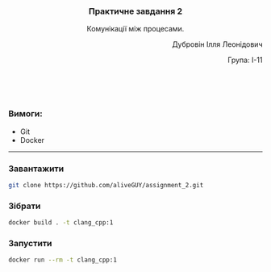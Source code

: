 ### <p align="center">Практичне завдання 2</p>
<p align="center">Комунікації між процесами.</p>
<p align="right">Дубровін Ілля Леонідович</p>
<p align="right">Група: І-11</p>

<br/>
<br/>
<br/>

### Вимоги:

- Git
- Docker

<hr/>

### Завантажити
```bash
git clone https://github.com/aliveGUY/assignment_2.git
```

### Зібрати

```bash
docker build . -t clang_cpp:1
```

### Запустити

```bash
docker run --rm -t clang_cpp:1
```
